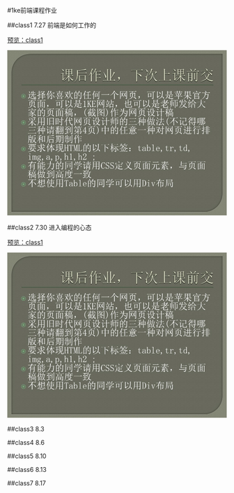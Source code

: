 #1ke前端课程作业

##class1 7.27 前端是如何工作的

[预览：class1](http://htmlpreview.github.io/?https://github.com/ryuzheng/1ke-front-end-class-homework/blob/master/class1/class1.html)

![](https://raw.githubusercontent.com/ryuzheng/1ke-front-end-class-homework/master/class1/WEB%E5%89%8D%E7%AB%AF%E8%AF%BE%E7%A8%8B_%E7%AC%AC%E4%B8%80%E8%8A%82.jpg)

##class2 7.30 进入编程的心态

[预览：class1](http://htmlpreview.github.io/?https://github.com/ryuzheng/1ke-front-end-class-homework/blob/master/class1/class1.html)

![](https://raw.githubusercontent.com/ryuzheng/1ke-front-end-class-homework/master/class1/WEB%E5%89%8D%E7%AB%AF%E8%AF%BE%E7%A8%8B_%E7%AC%AC%E4%B8%80%E8%8A%82.jpg)

##class3 8.3 

##class4 8.6 

##class5 8.10 

##class6 8.13 

##class7 8.17 